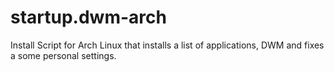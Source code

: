 # startup.dwm-arch
Install Script for Arch Linux that installs a list of applications, DWM and fixes a some personal settings. 
